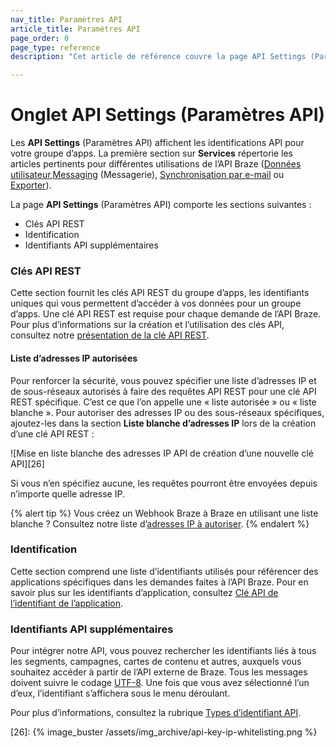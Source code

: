 ```yaml
---
nav_title: Paramètres API
article_title: Paramètres API
page_order: 0
page_type: reference
description: "Cet article de référence couvre la page API Settings (Paramètres API), qui affiche les identifications API pour votre groupe d’apps."

---
```


# Onglet API Settings (Paramètres API)

Les **API Settings** (Paramètres API) affichent les identifications API pour votre groupe d’apps. La première section sur **Services** répertorie les articles pertinents pour différentes utilisations de l’API Braze ([Données utilisateur][3],[Messaging][4] (Messagerie), [Synchronisation par e-mail][5] ou [Exporter][6]).

La page **API Settings** (Paramètres API) comporte les sections suivantes :

- Clés API REST
- Identification
- Identifiants API supplémentaires

### Clés API REST

Cette section fournit les clés API REST du groupe d’apps, les identifiants uniques qui vous permettent d’accéder à vos données pour un groupe d’apps. Une clé API REST est requise pour chaque demande de l’API Braze. Pour plus d’informations sur la création et l’utilisation des clés API, consultez notre [présentation de la clé API REST]({{site.baseurl}}/api/api_key/).

#### Liste d’adresses IP autorisées

Pour renforcer la sécurité, vous pouvez spécifier une liste d’adresses IP et de sous-réseaux autorisés à faire des requêtes API REST pour une clé API REST spécifique. C’est ce que l’on appelle une « liste autorisée » ou « liste blanche ». Pour autoriser des adresses IP ou des sous-réseaux spécifiques, ajoutez-les dans la section **Liste blanche d’adresses IP** lors de la création d’une clé API REST : 

![Mise en liste blanche des adresses IP API de création d’une nouvelle clé API][26]

Si vous n’en spécifiez aucune, les requêtes pourront être envoyées depuis n’importe quelle adresse IP.

{% alert tip %}
Vous créez un Webhook Braze à Braze en utilisant une liste blanche ? Consultez notre liste d’[adresses IP à autoriser]({{site.baseurl}}/user_guide/message_building_by_channel/webhooks/creating_a_webhook/#ip-whitelisting).
{% endalert %}

### Identification

Cette section comprend une liste d’identifiants utilisés pour référencer des applications spécifiques dans les demandes faites à l’API Braze. Pour en savoir plus sur les identifiants d’application, consultez [Clé API de l’identifiant de l’application]({{site.baseurl}}/api/identifier_types/).

### Identifiants API supplémentaires

Pour intégrer notre API, vous pouvez rechercher les identifiants liés à tous les segments, campagnes, cartes de contenu et autres, auxquels vous souhaitez accéder à partir de l’API externe de Braze. Tous les messages doivent suivre le codage [UTF-8][12]. Une fois que vous avez sélectionné l’un d’eux, l’identifiant s’affichera sous le menu déroulant.

Pour plus d’informations, consultez la rubrique [Types d’identifiant API]({{site.baseurl}}/api/identifier_types/).

[3]: {{site.baseurl}}/api/endpoints/user_data/
[4]: {{site.baseurl}}/api/endpoints/messaging/
[5]: {{site.baseurl}}/api/endpoints/email/
[6]: {{site.baseurl}}/api/endpoints/export/
[12]: https://en.wikipedia.org/wiki/UTF-8 "Wikipedia: UTF-8"
[26]: {% image_buster /assets/img_archive/api-key-ip-whitelisting.png %}
